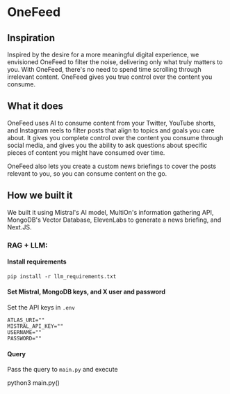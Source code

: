 # OneFeed

## Inspiration

Inspired by the desire for a more meaningful digital experience, we envisioned OneFeed to filter the noise, delivering only what truly matters to you. With OneFeed, there's no need to spend time scrolling through irrelevant content. OneFeed gives you true control over the content you consume. 

## What it does

OneFeed uses AI to consume content from your Twitter, YouTube shorts, and Instagram reels to filter posts that align to topics and goals you care about. It gives you complete control over the content you consume through social media, and gives you the ability to ask questions about specific pieces of content you might have consumed over time. 

OneFeed also lets you create a custom news briefings to cover the posts relevant to you, so you can consume content on the go.  

## How we built it

We built it using Mistral's AI model, MultiOn's information gathering API, MongoDB's Vector Database, ElevenLabs to generate a news briefing, and Next.JS. 


### RAG + LLM:

#### Install requirements

`pip install -r llm_requirements.txt`

#### Set Mistral, MongoDB keys, and X user and password

Set the API keys in `.env`
```
ATLAS_URI=""
MISTRAL_API_KEY=""
USERNAME=""
PASSWORD=""
```

#### Query

Pass the query to `main.py` and execute <br />

python3 main.py()
